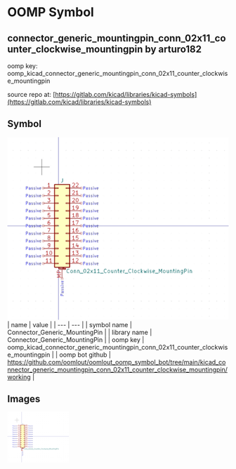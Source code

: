 # OOMP Symbol  
## connector_generic_mountingpin_conn_02x11_counter_clockwise_mountingpin  by arturo182  
  
oomp key: oomp_kicad_connector_generic_mountingpin_conn_02x11_counter_clockwise_mountingpin  
  
source repo at: [https://gitlab.com/kicad/libraries/kicad-symbols](https://gitlab.com/kicad/libraries/kicad-symbols)  
## Symbol  
  
[![working.png](working_600.png)](working.png)  
| name | value | 
| --- | --- | 
| symbol name | Connector_Generic_MountingPin | 
| library name | Connector_Generic_MountingPin | 
| oomp key | oomp_kicad_connector_generic_mountingpin_conn_02x11_counter_clockwise_mountingpin | 
| oomp bot github | https://github.com/oomlout/oomlout_oomp_symbol_bot/tree/main/kicad_connector_generic_mountingpin_conn_02x11_counter_clockwise_mountingpin/working | 
## Images  
  
[![working.png](working_140.png)](working.png)  
